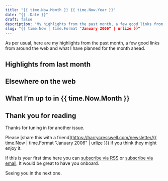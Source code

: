 ```yaml
---
title: "{{ time.Now.Month }} {{ time.Now.Year }}"
date: "{{ .Date }}"
draft: false
description: "My highlights from the past month, a few good links from around the web and what I have planned for the month ahead."
slug: "{{ time.Now | time.Format "January 2006" | urlize }}"
---
```


As per usual, here are my highlights from the past month, a few good links from around the web and what I have planned for the month ahead.

## Highlights from last month

## Elsewhere on the web

## What I’m up to in {{ time.Now.Month }}

## Thank you for reading

Thanks for tuning in for another issue.

Please [share this with a friend](https://harrycresswell.com/newsletter/{{ time.Now | time.Format "January 2006" | urlize }}) if you think they might enjoy it.

If this is your first time here you can [subscribe via RSS](https://harrycresswell.com/feeds/) or [subscribe via email](https://harrycresswell.us14.list-manage.com/subscribe/post?u=4e8fba8d0ab4a857159c0104e&id=d6ad2b65ca). It would be great to have you onboard.

Seeing you in the next one.